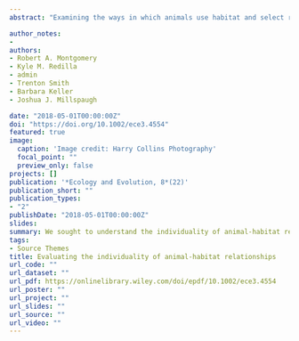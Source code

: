 ```yaml
---
abstract: "Examining the ways in which animals use habitat and select resources to satisfy their life history requirements has important implications for ecology, evolution, and conservation.The advent of radio‐tracking in the mid‐20th century greatly expanded the scope of animal‐habitat modeling. Thereafter, it became common practice to aggregate telemetry data collected on a number of tagged individuals and fit one model describing resource selection at the population level. This convention, however, runs the risk of masking important individuality in the nature of associations between animals and their environment. Here, we investigated the importance of individual variation in animal‐habitat relationships via the study of a highly gregarious species. We modeled elk (Cervus) modeled elk (Cervus elaphus) location data, collected from Global Positioning System (GPS) collars, using Bayesian discrete choice resource selection function (RSF) models.Using a high‐performance computing cluster, we batch‐processed these models at the level of each individual elk (n = 88) and evaluated the ouput with respect: and evaluated the output with respect to: (a) the composition of parameters in the most supported models, (b) the estimates of the parameters featured in the global models, and (c) spatial maps of the predicted relative probabilities of use. We detected considerable individual variation across all three metrics. For instance, the most supported models varied with respect to parameter composition with a range of seven to 17 and an average of 14.4 parameters per individual elk. The estimates of the parameters featured in the global models also varied greatly across individual elk with little conformity detected across age or sex classes. Finally, spatial mapping illustrated stark differences in the predicted relative probabilities of use across individual elk. Our analysis identifies that animal‐habitat relationships, even among the most gregarious of species, can be highly variable. We discuss the implications of our results for ecology and present some guiding principles for the development of RSF models at the individual‐animal level."

author_notes:
- 
authors:
- Robert A. Montgomery
- Kyle M. Redilla
- admin
- Trenton Smith
- Barbara Keller
- Joshua J. Millspaugh

date: "2018-05-01T00:00:00Z"
doi: "https://doi.org/10.1002/ece3.4554"
featured: true
image:
  caption: 'Image credit: Harry Collins Photography'
  focal_point: ""
  preview_only: false
projects: []
publication: '*Ecology and Evolution, 8*(22)'
publication_short: ""
publication_types:
- "2"
publishDate: "2018-05-01T00:00:00Z"
slides: 
summary: We sought to understand the individuality of animal-habitat relationships and the consequences that aggregated inferences might have on management strategies.
tags:
- Source Themes
title: Evaluating the individuality of animal‐habitat relationships
url_code: ""
url_dataset: ""
url_pdf: https://onlinelibrary.wiley.com/doi/epdf/10.1002/ece3.4554
url_poster: ""
url_project: ""
url_slides: ""
url_source: ""
url_video: ""
---
```


